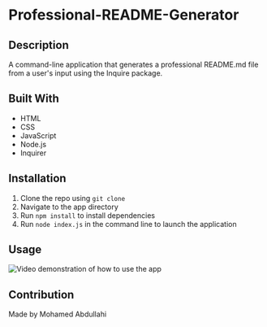 # Professional-README-Generator
## Description

A command-line application that generates a professional README.md file from a user's input using the Inquire package.

## Built With

- HTML
- CSS
- JavaScript
- Node.js
- Inquirer

## Installation

1. Clone the repo using `git clone`
2. Navigate to the app directory
3. Run `npm install` to install dependencies
4. Run `node index.js` in the command line to launch the application

## Usage

![Video demonstration of how to use the app](media/professional-README-generator.gif)

## Contribution

Made by Mohamed Abdullahi